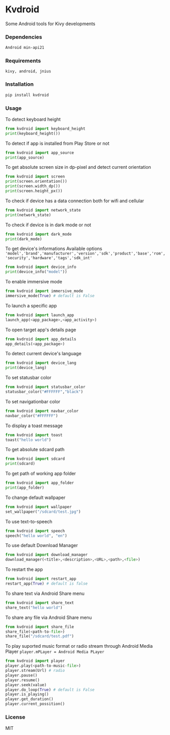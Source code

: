 # Kvdroid
Some Android tools for Kivy developments
### Dependencies
```sh
Android min-api21
```
### Requirements
```
kivy, android, jnius
 ```
### Installation

```python
pip install kvdroid
```
### Usage
To detect keyboard height
```python
from kvdroid import keyboard_height
print(keyboard_height())
```
To detect if app is installed from Play Store or not
```python
from kvdroid import app_source
print(app_source)
```
To get absolute screen size in dp-pixel and detect current orientation
```python
from kvdroid import screen
print(screen.orientation())
print(screen.width_dp())
print(screen.height_px())
```
To check if device has a data connection both for wifi and cellular
```python
from kvdroid import network_state
print(network_state)
```
To check if device is  in dark mode or not
```python
from kvdroid import dark_mode
print(dark_mode)
```
To get device's informations
Available options ```
'model','brand','manufacturer','version','sdk','product','base','rom','security','hardware','tags','sdk_int'```
```python
from kvdroid import device_info
print(device_info("model"))
```
To enable immersive mode
```python
from kvdroid import immersive_mode
immersive_mode(True) # default is False
```
To launch a specific app
```python
from kvdroid import launch_app  
launch_app(<app_package>,<app_activity>)
```
To open target app's details page
```python
from kvdroid import app_details
app_details(<app_package>)
```
To detect current device's language
```python
from kvdroid import device_lang
print(device_lang)
```
To set statusbar color
```python
from kvdroid import statusbar_color
statusbar_color("#FFFFFF","black")
```
To set navigationbar color
```python
from kvdroid import navbar_color
navbar_color("#FFFFFF")
```
To display a toast message
```python
from kvdroid import toast
toast("hello world")
```
To get absolute sdcard path
```python
from kvdroid import sdcard
print(sdcard)
```
To get path of working app folder
```python
from kvdroid import app_folder
print(app_folder)
```
To change default wallpaper
```python
from kvdroid import wallpaper
set_wallpaper("/sdcard/test.jpg")
```
To use text-to-speech
```python
from kvdroid import speech
speech("hello world", "en")
```
To use default Download Manager
```python
from kvdroid import download_manager
download_manager(<title>,<description>,<URL>,<path>,<file>)
```
To restart the app
```python
from kvdroid import restart_app
restart_app(True) # default is false
```
To share text via Android Share menu
```python
from kvdroid import share_text
share_text("hello world")
```
To share any file via Android Share menu
```python
from kvdroid import share_file
share_file(<path-to-file>)
share_file("/sdcard/test.pdf")
```
To play suported music format or radio stream through Android Media Player
```player.mPLayer = Android Media PLayer```
```python
from kvdroid import player
player.play(<path-to-music-file>)
player.stream(Url) # radio
player.pause()
player.resume()
player.seek(value)
player.do_loop(True) # default is False
player.is_playing()
player.get_duration()
player.current_possition()
```
### License
MIT


